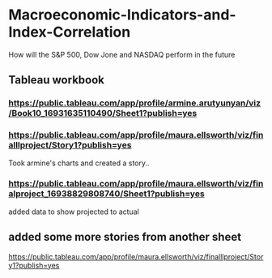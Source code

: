 # Macroeconomic-Indicators-and-Index-Correlation
How will the S&amp;P 500, Dow Jone and NASDAQ perform in the future

## Tableau workbook

### https://public.tableau.com/app/profile/armine.arutyunyan/viz/Book10_16931635110490/Sheet1?publish=yes

### https://public.tableau.com/app/profile/maura.ellsworth/viz/finalllproject/Story1?publish=yes

Took armine's charts and created a story.. 


### https://public.tableau.com/app/profile/maura.ellsworth/viz/finalproject_16938829808740/Sheet1?publish=yes

added data to show projected to actual 


## added some more stories from another sheet 

https://public.tableau.com/app/profile/maura.ellsworth/viz/finalllproject/Story1?publish=yes

